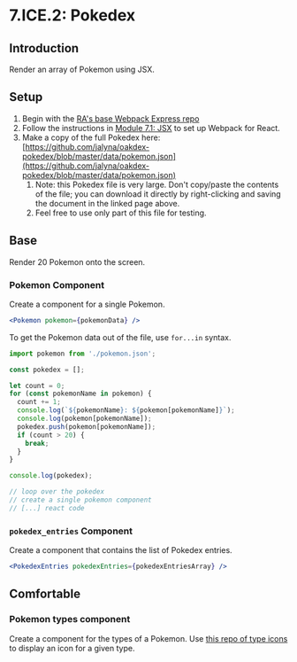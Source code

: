 # 7.ICE.2: Pokedex

## Introduction

Render an array of Pokemon using JSX.

## Setup

1. Begin with the [RA's base Webpack Express repo](https://github.com/rocketacademy/webpack-mvc-base-bootcamp.git) 
2. Follow the instructions in [Module 7.1: JSX](../7.1-jsx-intro/#setup) to set up Webpack for React.
3. Make a copy of the full Pokedex here: [https://github.com/jalyna/oakdex-pokedex/blob/master/data/pokemon.json](https://github.com/jalyna/oakdex-pokedex/blob/master/data/pokemon.json)
   1. Note: this Pokedex file is very large. Don't copy/paste the contents of the file; you can download it directly by right-clicking and saving the document in the linked page above.
   2. Feel free to use only part of this file for testing.

## Base

Render 20 Pokemon onto the screen.

### Pokemon Component

Create a component for a single Pokemon.

```jsx
<Pokemon pokemon={pokemonData} />
```

To get the Pokemon data out of the file, use `for...in` syntax.

```javascript
import pokemon from './pokemon.json';

const pokedex = [];

let count = 0;
for (const pokemonName in pokemon) {
  count += 1;
  console.log(`${pokemonName}: ${pokemon[pokemonName]}`);
  console.log(pokemon[pokemonName]);
  pokedex.push(pokemon[pokemonName]);
  if (count > 20) {
    break;
  }
}

console.log(pokedex);

// loop over the pokedex
// create a single pokemon component
// [...] react code
```

### `pokedex_entries` Component

Create a component that contains the list of Pokedex entries.

```jsx
<PokedexEntries pokedexEntries={pokedexEntriesArray} />
```

## Comfortable

### Pokemon types component

Create a component for the types of a Pokemon. Use [this repo of type icons](https://github.com/duiker101/pokemon-type-svg-icons) to display an icon for a given type.

